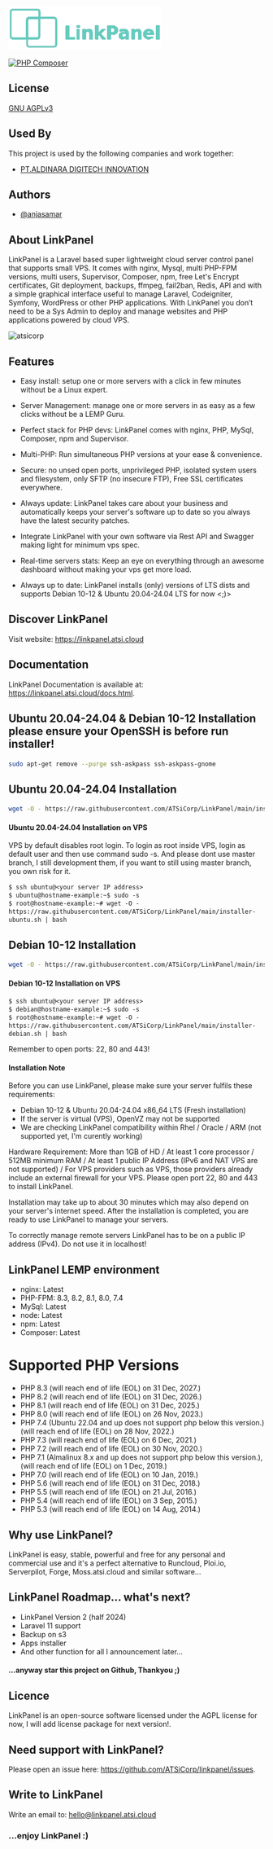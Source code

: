 ![Logo](https://raw.githubusercontent.com/ATSiCorp/LinkPanel/main/utility/design/banner.png)

[![PHP Composer](https://github.com/ATSiCorp/LinkPanel/actions/workflows/php.yml/badge.svg)](https://github.com/ATSiCorp/LinkPanel/actions/workflows/php.yml)
## License

[GNU AGPLv3](https://github.com/ATSiCorp/LinkPanel?tab=AGPL-3.0-1-ov-file)


## Used By

This project is used by the following companies and work together:

- <a href="https://aldinara.co.id" target="blank">PT.ALDINARA DIGITECH INNOVATION</a>

## Authors

- [@anjasamar](https://www.github.com/anjasamar)


## About LinkPanel
LinkPanel is a Laravel based super lightweight cloud server control panel that supports small VPS. It comes with nginx, Mysql, multi PHP-FPM versions, multi users, Supervisor, Composer, npm, free Let's Encrypt certificates, Git deployment, backups, ffmpeg, fail2ban, Redis, API and with a simple graphical interface useful to manage Laravel, Codeigniter, Symfony, WordPress or other PHP applications. With LinkPanel you don’t need to be a Sys Admin to deploy and manage websites and PHP applications powered by cloud VPS.

<p align="left"> <img src="https://komarev.com/ghpvc/?username=atsicorp&label=Profile%20views&color=0e75b6&style=flat" alt="atsicorp" /> </p>

## Features
- Easy install: setup one or more servers with a click in few minutes without be a Linux expert.

- Server Management: manage one or more servers in as easy as a few clicks without be a LEMP Guru.

- Perfect stack for PHP devs: LinkPanel comes with nginx, PHP, MySql, Composer, npm and Supervisor.

- Multi-PHP: Run simultaneous PHP versions at your ease & convenience.

- Secure: no unsed open ports, unprivileged PHP, isolated system users and filesystem, only SFTP (no insecure FTP), Free SSL certificates everywhere.

- Always update: LinkPanel takes care about your business and automatically keeps your server's software up to date so you always have the latest security patches.

- Integrate LinkPanel with your own software via Rest API and Swagger making light for minimum vps spec.

- Real-time servers stats: Keep an eye on everything through an awesome dashboard without making your vps get more load.

- Always up to date: LinkPanel installs (only) versions of LTS dists and supports Debian 10-12 & Ubuntu 20.04-24.04 LTS for now <;)>

## Discover LinkPanel
Visit website: https://linkpanel.atsi.cloud

## Documentation
LinkPanel Documentation is available at: https://linkpanel.atsi.cloud/docs.html.

## Ubuntu 20.04-24.04 & Debian 10-12 Installation please ensure your OpenSSH is before run installer!
```bash
sudo apt-get remove --purge ssh-askpass ssh-askpass-gnome
```

## Ubuntu 20.04-24.04 Installation
```bash
wget -O - https://raw.githubusercontent.com/ATSiCorp/LinkPanel/main/installer-ubuntu.sh | bash
```
#### Ubuntu 20.04-24.04 Installation on VPS
VPS by default disables root login. To login as root inside VPS, login as default user and then use command sudo -s.
And please dont use master branch, I still development them, if you want to still using master branch, you own risk for it.

```ssh
$ ssh ubuntu@<your server IP address>
$ ubuntu@hostname-example:~$ sudo -s
$ root@hostname-example:~# wget -O - https://raw.githubusercontent.com/ATSiCorp/LinkPanel/main/installer-ubuntu.sh | bash
```

## Debian 10-12 Installation
```bash
wget -O - https://raw.githubusercontent.com/ATSiCorp/LinkPanel/main/installer-debian.sh | bash
```
#### Debian 10-12 Installation on VPS

```ssh
$ ssh ubuntu@<your server IP address>
$ debian@hostname-example:~$ sudo -s
$ root@hostname-example:~# wget -O - https://raw.githubusercontent.com/ATSiCorp/LinkPanel/main/installer-debian.sh | bash
```

Remember to open ports: 22, 80 and 443!

#### Installation Note
Before you can use LinkPanel, please make sure your server fulfils these requirements:

- Debian 10-12 & Ubuntu 20.04-24.04 x86_64 LTS (Fresh installation)
- If the server is virtual (VPS), OpenVZ may not be supported
- We are checking LinkPanel compatibility within Rhel / Oracle / ARM (not supported yet, I'm curently working)

Hardware Requirement: More than 1GB of HD / At least 1 core processor / 512MB minimum RAM / At least 1 public IP  Address (IPv6 and NAT VPS are not supported) / For VPS providers such as VPS, those providers already include an external firewall for your VPS. Please open port 22, 80 and 443 to install LinkPanel.

Installation may take up to about 30 minutes which may also depend on your server's internet speed. After the installation is completed, you are ready to use LinkPanel to manage your servers.

To correctly manage remote servers LinkPanel has to be on a public IP address (IPv4). Do not use it in localhost!

## LinkPanel LEMP environment
- nginx: Latest
- PHP-FPM: 8.3, 8.2, 8.1, 8.0, 7.4
- MySql: Latest
- node: Latest
- npm: Latest
- Composer: Latest

# Supported PHP Versions

* PHP 8.3 (will reach end of life (EOL) on 31 Dec, 2027.)
* PHP 8.2 (will reach end of life (EOL) on 31 Dec, 2026.)
* PHP 8.1 (will reach end of life (EOL) on 31 Dec, 2025.)
* PHP 8.0 (will reach end of life (EOL) on 26 Nov, 2023.)
* PHP 7.4 (Ubuntu 22.04 and up does not support php below this version.) (will reach end of life (EOL) on 28 Nov, 2022.)
* PHP 7.3 (will reach end of life (EOL) on 6 Dec, 2021.)
* PHP 7.2 (will reach end of life (EOL) on 30 Nov, 2020.)
* PHP 7.1 (Almalinux 8.x and up does not support php below this version.),(will reach end of life (EOL) on 1 Dec, 2019.)
* PHP 7.0 (will reach end of life (EOL) on 10 Jan, 2019.)
* PHP 5.6 (will reach end of life (EOL) on 31 Dec, 2018.)
* PHP 5.5 (will reach end of life (EOL) on 21 Jul, 2016.)
* PHP 5.4 (will reach end of life (EOL) on 3 Sep, 2015.)
* PHP 5.3 (will reach end of life (EOL) on 14 Aug, 2014.)


## Why use LinkPanel?
LinkPanel is easy, stable, powerful and free for any personal and commercial use and it's a perfect alternative to Runcloud, Ploi.io, Serverpilot, Forge, Moss.atsi.cloud and similar software...

## LinkPanel Roadmap... what's next? 
- LinkPanel Version 2 (half 2024)
- Laravel 11 support
- Backup on s3
- Apps installer
- And other function for all I announcement later...

#### ...anyway star this project on Github, Thankyou ;)

## Licence
LinkPanel is an open-source software licensed under the AGPL license for now, I will add license package for next version!.

## Need support with LinkPanel?
Please open an issue here: https://github.com/ATSiCorp/linkpanel/issues.

## Write to LinkPanel
Write an email to: hello@linkpanel.atsi.cloud

### ...enjoy LinkPanel :)
